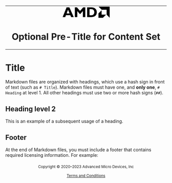 <table class="sphinxhide">
 <tr>
    <td align="center"><img src="https://raw.githubusercontent.com/Xilinx/Image-Collateral/main/xilinx-logo.png" width="30%"/><h1>Optional Pre-Title for Content Set</h1>
    </td>
 </tr>
</table>

# Title

Markdown files are organized with headings, which use a hash sign in front of text (such as `# Title`). Markdown files must have one, and **only one**, `# Heading` at level 1. All other headings must use two or more hash signs (`##`).

## Heading level 2

This is an example of a subsequent usage of a heading.

## Footer

At the end of Markdown files, you must include a footer that contains required licensing information. For example:


<p class="sphinxhide" align="center"><sub>Copyright © 2020–2023 Advanced Micro Devices, Inc</sub></p>

<p class="sphinxhide" align="center"><sup><a href="https://www.amd.com/en/corporate/copyright">Terms and Conditions</a></sup></p>
